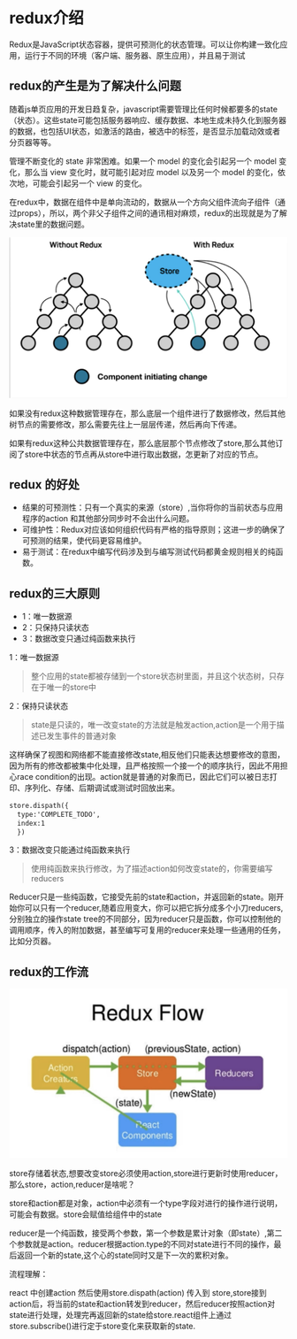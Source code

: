 # redux介绍
  Redux是JavaScript状态容器，提供可预测化的状态管理。可以让你构建一致化应用，运行于不同的环境（客户端、服务器、原生应用），并且易于测试

## redux的产生是为了解决什么问题

  随着js单页应用的开发日趋复杂，javascript需要管理比任何时候都要多的state（状态）。这些state可能包括服务器响应、缓存数据、本地生成未持久化到服务器的数据，也包括UI状态，如激活的路由，被选中的标签，是否显示加载动效或者分页器等等。

  管理不断变化的 state 非常困难。如果一个 model 的变化会引起另一个 model 变化，那么当 view 变化时，就可能引起对应 model 以及另一个 model 的变化，依次地，可能会引起另一个 view 的变化。

  在redux中，数据在组件中是单向流动的，数据从一个方向父组件流向子组件（通过props），所以，两个非父子组件之间的通讯相对麻烦，redux的出现就是为了解决state里的数据问题。


  ![](assets/markdown-img-paste-20190330221803722.png)

  如果没有redux这种数据管理存在，那么底层一个组件进行了数据修改，然后其他树节点的需要修改，那么需要先往上一层层传递，然后再向下传递。

  如果有redux这种公共数据管理存在，那么底层那个节点修改了store,那么其他订阅了store中状态的节点再从store中进行取出数据，怎更新了对应的节点。

## redux 的好处
* 结果的可预测性：只有一个真实的来源（store）,当你将你的当前状态与应用程序的action 和其他部分同步时不会出什么问题。
* 可维护性：Redux对应该如何组织代码有严格的指导原则；这进一步的确保了可预测的结果，使代码更容易维护。
* 易于测试：在redux中编写代码涉及到与编写测试代码都黄金规则相关的纯函数。



## redux的三大原则
* 1：唯一数据源
* 2：只保持只读状态
* 3：数据改变只通过纯函数来执行

1：唯一数据源
>整个应用的state都被存储到一个store状态树里面，并且这个状态树，只存在于唯一的store中

2：保持只读状态
>state是只读的，唯一改变state的方法就是触发action,action是一个用于描述已发生事件的普通对象

这样确保了视图和网络都不能直接修改state,相反他们只能表达想要修改的意图，因为所有的修改都被集中化处理，且严格按照一个接一个的顺序执行，因此不用担心race condition的出现。action就是普通的对象而已，因此它们可以被日志打印、序列化、存储、后期调试或测试时回放出来。

```
store.dispath({
  type:'COMPLETE_TODO',
  index:1
  })
```

3：数据改变只能通过纯函数来执行
>使用纯函数来执行修改，为了描述action如何改变state的，你需要编写reducers

Reducer只是一些纯函数，它接受先前的state和action，并返回新的state。刚开始你可以只有一个reducer,随着应用变大，你可以把它拆分成多个小刀reducers,分别独立的操作state tree的不同部分，因为reducer只是函数，你可以控制他的调用顺序，传入的附加数据，甚至编写可复用的reducer来处理一些通用的任务，比如分页器。


## redux的工作流

![](assets/markdown-img-paste-20190330222933359.png)

store存储着状态,想要改变store必须使用action,store进行更新时使用reducer，那么store，action,reducer是啥呢？

store和action都是对象，action中必须有一个type字段对进行的操作进行说明，可能会有数据。store会赋值给组件中的state

reducer是一个纯函数，接受两个参数，第一个参数是累计对象（即state）,第二个参数就是action。reducer根据action.type的不同对state进行不同的操作，最后返回一个新的state,这个心的state同时又是下一次的累积对象。

流程理解：

react 中创建action 然后使用store.dispath(action) 传入到 store,store接到action后，将当前的state和action转发到reducer，然后reducer按照action对state进行处理，处理完再返回新的state给store.react组件上通过store.subscribe()进行定于store变化来获取新的state.
